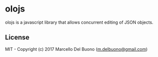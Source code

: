 # olojs

olojs is a javascript library that allows concurrent editing of JSON objects.  

## License
MIT - Copyright (c) 2017 Marcello Del Buono (m.delbuono@gmail.com)
